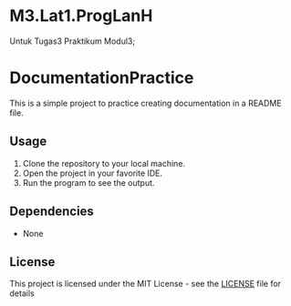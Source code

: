 # M3.Lat1.ProgLanH
Untuk Tugas3 Praktikum Modul3; 

# DocumentationPractice
This is a simple project to practice creating documentation in a README file.

## Usage
 1. Clone the repository to your local machine.
 2. Open the project in your favorite IDE.
 3. Run the program to see the output.

 ## Dependencies
 - None

 ## License
 This project is licensed under the MIT License - see the [LICENSE](LICENSE) file for details
